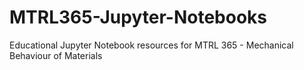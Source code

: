 # MTRL365-Jupyter-Notebooks
Educational Jupyter Notebook resources for MTRL 365 - Mechanical Behaviour of Materials
